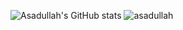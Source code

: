 
![Asadullah's GitHub stats](https://github-readme-stats.vercel.app/api?username=asadullahpranto&show_icons=true&theme=tokyonight)
![asadullah](https://github-readme-stats.vercel.app/api/top-langs/?username=asadullahpranto&layout=compact&langs_count=8&theme=tokyonight)
<!-- ![Asadullah's GitHub stats](https://github-readme-stats.vercel.app/api?username=asadullahpranto&show_icons=true&theme=tokyonight) -->








<!--
**asadullahpranto/asadullahpranto** is a ✨ _special_ ✨ repository because its `README.md` (this file) appears on your GitHub profile.

Here are some ideas to get you started:

- 🔭 I’m currently working on ...
- 🌱 I’m currently learning ...
- 👯 I’m looking to collaborate on ...
- 🤔 I’m looking for help with ...
- 💬 Ask me about ...
- 📫 How to reach me: ...
- 😄 Pronouns: ...
- ⚡ Fun fact: ...
-->
